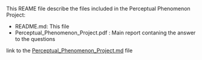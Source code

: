 This REAME file describe the files included in the Perceptual Phenomenon Project:
- README.md: This file
- Perceptual_Phenomenon_Project.pdf : Main report contaning the answer to the questions

link to the [Perceptual_Phenomenon_Project.md](Perceptual_Phenomenon_Project.md) file

